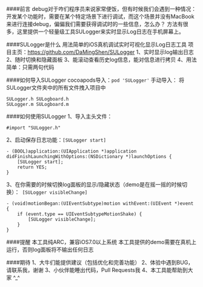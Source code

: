 ####前言
debug对于咋们程序员来说家常便饭，但有时候我们会遇到一种情况：开发某个功能时，需要在某个特定场景下进行调试，而这个场景并没有MacBook来进行连接debug，偏偏我们需要获得调试时的一些信息，怎么办？
方法有很多，这里提供一个轻量级工具SULogger来实时显示Log日志在手机屏幕上。

####SULogger是什么
用法简单的iOS真机调试实时可视化显示Log日志工具
项目主页：https://github.com/DaMingShen/SULogger
1、实时显示log输出日志
2、随时切换和隐藏面板
3、能滚动查看历史log信息，能对信息进行拷贝
4、用法简单：只需两句代码

####如何导入SULogger
cocoapods导入：```pod 'SULogger'```
手动导入：
将SULogger文件夹中的所有文件拽入项目中
```
SULogger.h SULogboard.h
SULogger.m SULogboard.m
```

####如何使用SULogger
1、导入主头文件：
```
#import "SULogger.h"
```
2、启动保存日志功能：```[SULogger start]```
```
- (BOOL)application:(UIApplication *)application didFinishLaunchingWithOptions:(NSDictionary *)launchOptions {
    [SULogger start];
    return YES;
}
```
3、在你需要的时候切换log面板的显示/隐藏状态（demo是在摇一摇的时候切换）：``` [SULogger visibleChange]```
```
- (void)motionBegan:(UIEventSubtype)motion withEvent:(UIEvent *)event {
    if (event.type == UIEventSubtypeMotionShake) {
        [SULogger visibleChange];
    }
}
```
####提醒
本工具纯ARC，兼容iOS7.0以上系统
本工具提供的demo需要在真机上运行，否则log面板将不输出任何日志

####期待
1、大牛们能提供建议（包括优化和完善功能）
2、体验中遇到BUG，请联系我，谢谢
3、小伙伴能睡出代码，Pull Requests我
4、本工具能帮助到大家 ^_^
